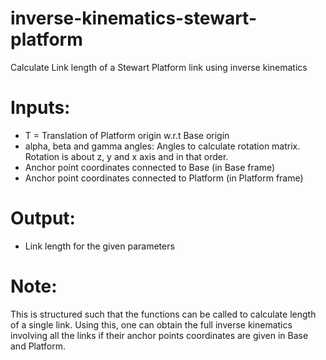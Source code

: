 # inverse-kinematics-stewart-platform
Calculate Link length of a Stewart Platform link using inverse kinematics
# Inputs:
- T = Translation of Platform origin w.r.t Base origin
- alpha, beta and gamma angles: Angles to calculate rotation matrix. Rotation is about z, y and x axis and in that order.
- Anchor point coordinates connected to Base (in Base frame)
- Anchor point coordinates connected to Platform (in Platform frame)

# Output:
- Link length for the given parameters

# Note:
This is structured such that the functions can be called to calculate length of a single link. Using this, one can obtain the full inverse kinematics involving all the links if their anchor points coordinates are given in Base and Platform.
